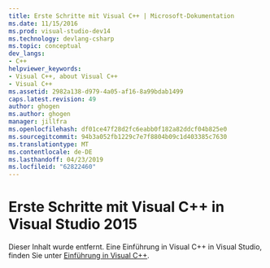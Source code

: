 ```yaml
---
title: Erste Schritte mit Visual C++ | Microsoft-Dokumentation
ms.date: 11/15/2016
ms.prod: visual-studio-dev14
ms.technology: devlang-csharp
ms.topic: conceptual
dev_langs:
- C++
helpviewer_keywords:
- Visual C++, about Visual C++
- Visual C++
ms.assetid: 2982a138-d979-4a05-af16-8a99bdab1499
caps.latest.revision: 49
author: ghogen
ms.author: ghogen
manager: jillfra
ms.openlocfilehash: df01ce47f28d2fc6eabb0f182a82ddcf04b825e0
ms.sourcegitcommit: 94b3a052fb1229c7e7f8804b09c1d403385c7630
ms.translationtype: MT
ms.contentlocale: de-DE
ms.lasthandoff: 04/23/2019
ms.locfileid: "62822460"
---
```

# <a name="getting-started-with-visual-c-in-visual-studio-2015"></a>Erste Schritte mit Visual C++ in Visual Studio 2015
Dieser Inhalt wurde entfernt. Eine Einführung in Visual C++ in Visual Studio, finden Sie unter [Einführung in Visual C++](http://msdn.microsoft.com/499cb66f-7df1-45d6-8b6b-33d94fd1f17c).